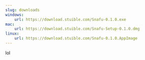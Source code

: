```yaml
---
slug: downloads
windows:
    url: https://download.stuible.com/Snafu-0.1.0.exe
mac:
    url: https://download.stuible.com/Snafu-Setup-0.1.0.dmg
linux: 
    url: https://download.stuible.com/Snafu-0.1.0.AppImage
---
```

lol